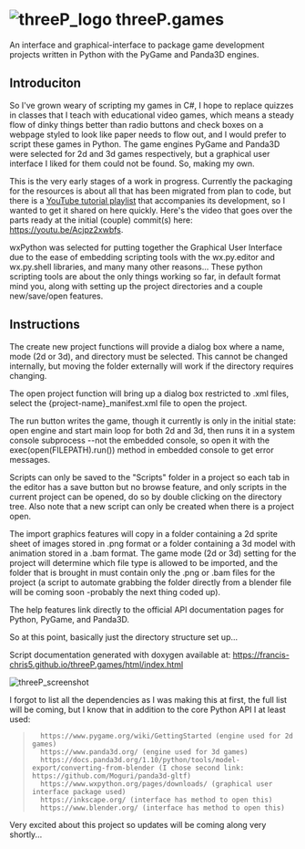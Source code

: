#  ![threeP_logo](https://user-images.githubusercontent.com/50467171/101322789-9938f100-3835-11eb-8039-757b020a1da2.png) threeP.games

An interface and graphical-interface to package game development projects written in Python with the PyGame and Panda3D engines.

<h2>Introduciton</h2>

So I've grown weary of scripting my games in C#, I hope to replace quizzes in classes that I teach with educational video games, which means a steady flow of dinky things better than radio buttons and check boxes on a webpage styled to look like paper needs to flow out, and I would prefer to script these games in Python. The game engines PyGame and Panda3D were selected for 2d and 3d games respectively, but a graphical user interface I liked for them could not be found. So, making my own.


This is the very early stages of a work in progress. Currently the packaging for the resources is about all that has been migrated from plan to code, but there is a <a href="https://www.youtube.com/playlist?list=PLBA4kDe4kZOo_WFbTgha65ItMjBETfl5y">YouTube tutorial playlist</a> that accompanies its development, so I wanted to get it shared on here quickly. Here's the video that goes over the parts ready at the initial (couple) commit(s) here: https://youtu.be/Acjpz2xwbfs.


wxPython was selected for putting together the Graphical User Interface due to the ease of embedding scripting tools with the wx.py.editor and wx.py.shell libraries, and many many other reasons... These python scripting tools are about the only things working so far, in default format mind you, along with setting up the project directories and a couple new/save/open features. 

<h2>Instructions</h2>

The create new project functions will provide a dialog box where a name, mode (2d or 3d), and directory must be selected. This cannot be changed internally, but moving the folder externally will work if the directory requires changing.

The open project function will bring up a dialog box restricted to .xml files, select the {project-name}_manifest.xml file to open the project.

The run button writes the game, though it currently is only in the initial state: open engine and start main loop for both 2d and 3d, then runs it in a system console subprocess --not the embedded console, so open it with the exec(open(FILEPATH).run()) method in embedded console to get error messages. 

Scripts can only be saved to the "Scripts" folder in a project so each tab in the editor has a save button but no browse feature, and only scripts in the current project can be opened, do so by double clicking on the directory tree. Also note that a new script can only be created when there is a project open.

The import graphics features will copy in a folder containing a 2d sprite sheet of images stored in .png format or a folder containing a 3d model with animation stored in a .bam format. The game mode (2d or 3d) setting for the project will determine which file type is allowed to be imported, and the folder that is brought in must contain only the .png or .bam files for the project (a script to automate grabbing the folder directly from a blender file will be coming soon -probably the next thing coded up).

The help features link directly to the official API documentation pages for Python, PyGame, and Panda3D.

So at this point, basically just the directory structure set up...

Script documentation generated with doxygen available at: https://francis-chris5.github.io/threeP.games/html/index.html




![threeP_screenshot](https://user-images.githubusercontent.com/50467171/101573848-88f45380-39a6-11eb-8ef8-70a1826eceb9.jpg)




I forgot to list all the dependencies as I was making this at first, the full list will be coming, but I know that in addition to the core Python API I at least used:

<blockquote>
      
      https://www.pygame.org/wiki/GettingStarted (engine used for 2d games)
      https://www.panda3d.org/ (engine used for 3d games)
      https://docs.panda3d.org/1.10/python/tools/model-export/converting-from-blender (I chose second link: https://github.com/Moguri/panda3d-gltf)
      https://www.wxpython.org/pages/downloads/ (graphical user interface package used)
      https://inkscape.org/ (interface has method to open this)
      https://www.blender.org/ (interface has method to open this)
      
   </blockquote>
  
  
  Very excited about this project so updates will be coming along very shortly...

